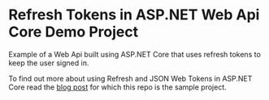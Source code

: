 # Refresh Tokens in ASP.NET Web Api Core Demo Project

Example of a Web Api built using ASP.NET Core that uses refresh tokens to keep the user signed in.

To find out more about using Refresh and JSON Web Tokens in ASP.NET Core read the [blog post](https://www.blinkingcaret.com/2018/05/30/refresh-tokens-in-asp-net-core-web-api/) for which this repo is the sample project.